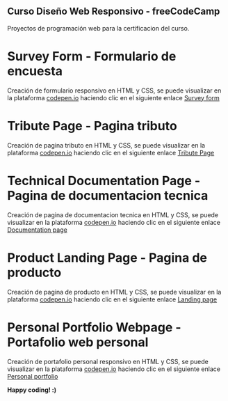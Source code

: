 ## Curso Diseño Web Responsivo - freeCodeCamp 

Proyectos de programación web para la certificacion del curso.


# Survey Form - Formulario de encuesta

Creación de formulario responsivo en HTML y CSS, se puede visualizar en la plataforma [codepen.io](https://codepen.io/) haciendo clic en el siguiente enlace [Survey form](https://codepen.io/espinosadvlpr/full/XWVZBeW)

# Tribute Page - Pagina tributo

Creación de pagina tributo en HTML y CSS, se puede visualizar en la plataforma [codepen.io](https://codepen.io/) haciendo clic en el siguiente enlace [Tribute Page](https://codepen.io/espinosadvlpr/full/eYKWWVX)

# Technical Documentation Page - Pagina de documentacion tecnica

Creación de pagina de documentacion tecnica en HTML y CSS, se puede visualizar en la plataforma [codepen.io](https://codepen.io/) haciendo clic en el siguiente enlace [Documentation page](https://codepen.io/espinosadvlpr/full/YzvVVaG)

# Product Landing Page - Pagina de producto

Creación de pagina de producto en HTML y CSS, se puede visualizar en la plataforma [codepen.io](https://codepen.io/) haciendo clic en el siguiente enlace [Landing page](https://codepen.io/espinosadvlpr/full/gOKWWeR)

# Personal Portfolio Webpage - Portafolio web personal

Creación de portafolio personal responsivo en HTML y CSS, se puede visualizar en la plataforma [codepen.io](https://codepen.io/) haciendo clic en el siguiente enlace [Personal portfolio](https://codepen.io/espinosadvlpr/full/GRGmmBE)

**Happy coding! :)**